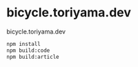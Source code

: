 # bicycle.toriyama.dev

bicycle.toriyama.dev

```bash
npm install
npm build:code
npm build:article
```
